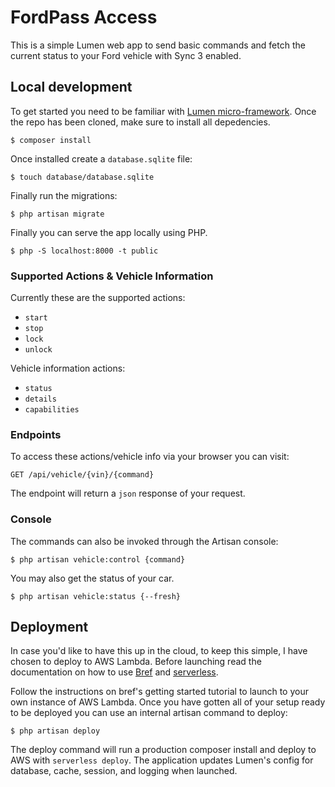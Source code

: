# FordPass Access

This is a simple Lumen web app to send basic commands and fetch the current status to your Ford vehicle with Sync 3 enabled.

## Local development

To get started you need to be familiar with [Lumen micro-framework](https://lumen.laravel.com/docs/9.x). Once the repo has been cloned, make sure to install all depedencies.

```terminal
$ composer install
```

Once installed create a `database.sqlite` file:

```terminal
$ touch database/database.sqlite
```

Finally run the migrations:

```terminal
$ php artisan migrate
```

Finally you can serve the app locally using PHP.

```terminal
$ php -S localhost:8000 -t public
```

### Supported Actions & Vehicle Information

Currently these are the supported actions:

- `start`
- `stop`
- `lock`
- `unlock`

Vehicle information actions:

- `status`
- `details`
- `capabilities`

### Endpoints

To access these actions/vehicle info via your browser you can visit:

`GET /api/vehicle/{vin}/{command}`

The endpoint will return a `json` response of your request.

### Console

The commands can also be invoked through the Artisan console:

```terminal
$ php artisan vehicle:control {command}
```

You may also get the status of your car.

```terminal
$ php artisan vehicle:status {--fresh}
```

## Deployment

In case you'd like to have this up in the cloud, to keep this simple, I have chosen to deploy to AWS Lambda. Before launching read the documentation on how to use [Bref](https://bref.sh/) and [serverless](https://www.serverless.com/).

Follow the instructions on bref's getting started tutorial to launch to your own instance of AWS Lambda. Once you have gotten all of your setup ready to be deployed you can use an internal artisan command to deploy:

```terminal
$ php artisan deploy
```

The deploy command will run a production composer install and deploy to AWS with `serverless deploy`. The application updates Lumen's config for database, cache, session, and logging when launched.
